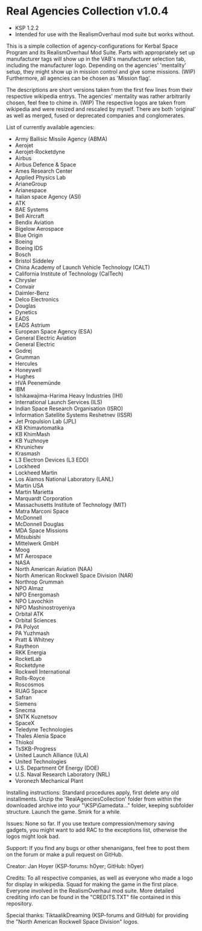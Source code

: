 # Real Agencies Collection v1.0.4

- KSP 1.2.2
- Intended for use with the RealismOverhaul mod suite but works without.

This is a simple collection of agency-configurations for Kerbal Space Program and its RealismOverhaul Mod Suite.
Parts with appropriately set up manufacturer tags will show up in the VAB's manufacturer selection tab, including the manufacturer logo.
Depending on the agencies' 'mentality' setup, they might show up in mission control and give some missions. (WIP)
Furthermore, all agencies can be chosen as 'Mission flag'.

The descriptions are short versions taken from the first few lines from their respective wikipedia entrys.
The agencies' mentality was rather arbitrarily chosen, feel free to chime in. (WIP)
The respective logos are taken from wikipedia and were resized and rescaled by myself.
There are both 'original' as well as merged, fused or deprecated companies and conglomerates.



List of currently available agencies:

- Army Ballisic Missile Agency (ABMA)
- Aerojet
- Aerojet-Rocketdyne
- Airbus
- Airbus Defence & Space
- Ames Research Center
- Applied Physics Lab
- ArianeGroup
- Arianespace
- Italian space Agency (ASI)
- ATK
- BAE Systems
- Bell Aircraft
- Bendix Aviation
- Bigelow Aerospace
- Blue Origin
- Boeing
- Boeing IDS
- Bosch
- Bristol Siddeley
- China Academy of Launch Vehicle Technology (CALT)
- California Institute of Technology (CalTech)
- Chrysler
- Convair
- Daimler-Benz
- Delco Electronics
- Douglas
- Dynetics
- EADS
- EADS Astrium
- European Space Agency (ESA)
- General Electric Aviation
- General Electric
- Godrej
- Grumman
- Hercules
- Honeywell
- Hughes
- HVA Peenemünde
- IBM
- Ishikawajima-Harima Heavy Industries (IHI)
- International Launch Services (ILS)
- Indian Space Research Organisation (ISRO)
- Information Satellite Systems Reshetnev (ISSR)
- Jet Propulsion Lab (JPL)
- KB Khimavtomatika
- KB KhimMash
- KB Yuzhnoye
- Khrunichev
- Krasmash
- L3 Electron Devices (L3 EDD)
- Lockheed
- Lockheed Martin
- Los Alamos National Laboratory (LANL)
- Martin USA
- Martin Marietta
- Marquardt Corporation
- Massachusetts Institute of Technology (MIT)
- Matra Marconi Space
- McDonnell
- McDonnell Douglas
- MDA Space Missions
- Mitsubishi
- Mittelwerk GmbH
- Moog
- MT Aerospace
- NASA
- North American Aviation (NAA)
- North American Rockwell Space Division (NAR)
- Northrop Grumman
- NPO Almaz
- NPO Energomash
- NPO Lavochkin
- NPO Mashinostroyeniya
- Orbital ATK
- Orbital Sciences
- PA Polyot
- PA Yuzhmash
- Pratt & Whitney
- Raytheon
- RKK Energia
- RocketLab
- Rocketdyne
- Rockwell International
- Rolls-Royce
- Roscosmos
- RUAG Space
- Safran
- Siemens
- Snecma
- SNTK Kuznetsov
- SpaceX
- Teledyne Technologies
- Thales Alenia Space
- Thiokol
- TsSKB-Progress
- United Launch Alliance (ULA)
- United Technologies
- U.S. Department Of Energy (DOE)
- U.S. Naval Research Laboratory (NRL)
- Voronezh Mechanical Plant



Installing instructions:
Standard procedures apply, first delete any old installments.
Unzip the 'RealAgenciesCollection' folder from within the downloaded archive into your "\KSP\Gamedata\..." folder, keeping subfolder structure. Launch the game. Smirk for a while.



Issues:
None so far.
If you use texture compression/memory saving gadgets, you might want to add RAC to the exceptions list, otherwise the logos might look bad.

Support:
If you find any bugs or other shenanigans, feel free to post them on the forum or make a pull request on GitHub.


Creator:
Jan Hoyer (KSP-forums: h0yer; GitHub: h0yer)

Credits:
To all respective companies, as well as everyone who made a logo for display in wikipedia.
Squad for making the game in the first place.
Everyone involved in the RealismOverhaul mod suite.
More detailed crediting info can be found in the "CREDITS.TXT" file contained in this repository.

Special thanks:
TiktaalikDreaming (KSP-forums and GitHub) for providing the "North American Rockwell Space Division" logos.
